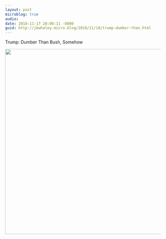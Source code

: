 ```yaml
---
layout: post
microblog: true
audio: 
date: 2018-11-17 20:00:11 -0800
guid: http://jbwhaley.micro.blog/2018/11/18/trump-dumber-than.html
---
```

Trump: Dumber Than Bush, Somehow

<img src="https://www.jarrodwhaley.com/uploads/2018/074287a1c2.jpg" width="600" height="600" />
